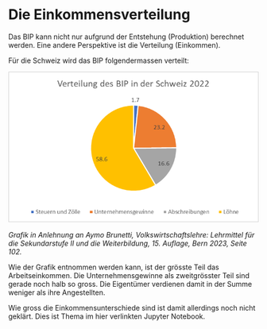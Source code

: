 # Die Einkommensverteilung

Das BIP kann nicht nur aufgrund der Entstehung (Produktion) berechnet
werden. Eine andere Perspektive ist die Verteilung (Einkommen).

Für die Schweiz wird das BIP folgendermassen verteilt:

![Verteilung BIP CHE 2022](Verteilung_BIP.png)

*Grafik in Anlehnung an Aymo Brunetti, Volkswirtschaftslehre: Lehrmittel
für die Sekundarstufe II und die Weiterbildung, 15. Auflage, Bern 2023,
Seite 102.*


Wie der Grafik entnommen werden kann, ist der grösste Teil das
Arbeitseinkommen. Die Unternehmensgewinne als zweitgrösster Teil sind
gerade noch halb so gross. Die Eigentümer verdienen damit in der Summe
weniger als ihre Angestellten.

Wie gross die Einkommensunterschiede sind ist damit allerdings noch
nicht geklärt. Dies ist Thema im hier verlinkten Jupyter Notebook.
